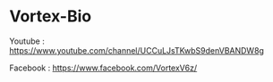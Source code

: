 # Vortex-Bio

Youtube : https://www.youtube.com/channel/UCCuLJsTKwbS9denVBANDW8g

Facebook : https://www.facebook.com/VortexV6z/
